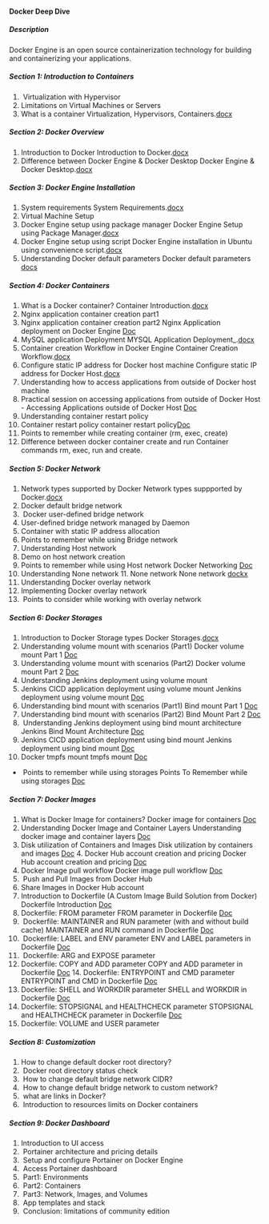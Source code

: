 #### Docker Deep Dive
#####  Description
Docker Engine is an open source containerization technology for building and containerizing your applications.
##### Section 1: Introduction to Containers
1.  Virtualization with Hypervisor
2. Limitations on Virtual Machines or Servers
3. What is a container
		Virtualization, Hypervisors, Containers.[docx](obsidian://open?vault=tutorialHell&file=Containers)
##### Section 2: Docker Overview
1. Introduction to Docker
		Introduction to Docker.[docx](obsidian://open?vault=tutorialHell&file=Containerization%2Fk8engineers%2Fofficial%2FDocker%20Overview)
2. Difference between Docker Engine & Docker Desktop
		Docker Engine & Docker Desktop.[docx](obsidian://open?vault=tutorialHell&file=Containerization%2Fk8engineers%2Fofficial%2FDifference%20between%20Docker%20Engine%20%26%20Docker%20Desktop)
##### Section 3: Docker Engine Installation
1. System requirements
		System Requirements.[docx](obsidian://open?vault=tutorialHell&file=Containerization%2Fk8engineers%2Fofficial%2FSystem%20requirements)
2. Virtual Machine Setup
3. Docker Engine setup using package manager
		Docker Engine Setup using Package Manager.[docx](obsidian://open?vault=tutorialHell&file=Docker%20Engine%20Setup%20using%20Package%20Manager)
4. Docker Engine setup using script
		Docker Engine installation in Ubuntu using convenience script.[docx](obsidian://open?vault=tutorialHell&file=Containerization%2Fk8engineers%2Fofficial%2FDocker%20Engine%20installation%20in%20Ubuntu%20using%20convenience%20script)
5. Understanding Docker default parameters
		Docker default parameters [docs](obsidian://open?vault=tutorialHell&file=Containerization%2Fk8engineers%2Fofficial%2FDocker%20default%20parameters)
##### Section 4: Docker Containers
1. What is a Docker container?
		Container Introduction.[docx](obsidian://open?vault=tutorialHell&file=Containerization%2Fk8engineers%2Fofficial%2FWhat%20is%20a%20Container)
2. Nginx application container creation part1
3. Nginx application container creation part2
		Nginx Application deployment on Docker Engine [Doc](obsidian://open?vault=tutorialHell&file=Containerization%2Fk8engineers%2Fofficial%2FWhat%20is%20Docker%20Container)
4. MySQL application Deployment
		MYSQL Application Deployment_.[docx](obsidian://open?vault=tutorialHell&file=Containerization%2Fk8engineers%2Fofficial%2FMYSQL%20APPLICATION%20DEPLOYMENT)
5. Container creation Workflow in Docker Engine
		Container Creation Workflow.[docx](obsidian://open?vault=tutorialHell&file=Containerization%2Fk8engineers%2Fofficial%2FDOCKER%20CONTAINER%20CREATION%20WORKFLOW)
6. Configure static IP address for Docker host machine
		Configure static IP address for Docker Host.[docx](obsidian://open?vault=tutorialHell&file=Containerization%2Fk8engineers%2Fofficial%2FConfigure%20Static%20IP%20address%20for%20Docker%20Host%20Machine)
7. Understanding how to access applications from outside of Docker host machine
8. Practical session on accessing applications from outside of Docker Host
		- Accessing Applications outside of Docker Host [Doc](obsidian://open?vault=tutorialHell&file=Containerization%2Fk8engineers%2Fofficial%2FContainer%20Restart%20Policy)
9. Understanding container restart policy
10. Container restart policy
		container restart policy[Doc](obsidian://open?vault=tutorialHell&file=Containerization%2Fk8engineers%2Fofficial%2FContainer%20Restart%20Policy)
11. Points to remember while creating container (rm, exec, create)
12. Difference between docker container create and run
		Container commands rm, exec, run and create.
##### Section 5: Docker Network
1. Network types supported by Docker
		Network types suppported by Docker.[docx]()
2. Docker default bridge network
3.  Docker user-defined bridge network  
4. User-defined bridge network managed by Daemon
5. Container with static IP address allocation  
6. Points to remember while using Bridge network
7. Understanding Host network
8. Demo on host network creation
9. Points to remember while using Host network
		Docker Networking [Doc]()
10. Understanding None network
11. None network
		None network [dockx]()
12. Understanding Docker overlay network
13. Implementing Docker overlay network
14.  Points to consider while working with overlay network
##### Section 6: Docker Storages
1. Introduction to Docker Storage types
		Docker Storages.[docx]()
2. Understanding volume mount with scenarios (Part1)
		Docker volume mount Part 1 [Doc]()
3. Understanding volume mount with scenarios (Part2)
		Docker volume mount Part 2 [Doc]()
4. Understanding Jenkins deployment using volume mount
5. Jenkins CICD application deployment using volume mount
		Jenkins deployment using volume mount [Doc]()
6. Understanding bind mount with scenarios (Part1)
		Bind mount Part 1 [Doc]()
7. Understanding bind mount with scenarios (Part2)
		Bind Mount Part 2 [Doc]()
8.  Understanding Jenkins deployment using bind mount architecture
		Jenkins Bind Mount Architecture [Doc]()
9. Jenkins CICD application deployment using bind mount
		Jenkins deployment using bind mount [Doc]()
10. Docker tmpfs mount
		tmpfs mount [Doc]()
-  Points to remember while using storages
		Points To Remember while using storages [Doc]()
##### Section 7: Docker Images
1. What is Docker Image for containers?
		Docker image for containers [Doc]()
2. Understanding Docker Image and Container Layers
		Understanding docker image and container layers [Doc]()
3. Disk utilization of Containers and Images
		Disk utilization by containers and images [Doc]()
4. Docker Hub account creation and pricing
		Docker Hub account creation and pricing [Doc]()
5. Docker Image pull workflow
		Docker image pull workflow [Doc]()
6.  Push and Pull Images from Docker Hub
7. Share Images in Docker Hub account
8. Introduction to Dockerfile (A Custom Image Build Solution from Docker)
		Dockerfile Introduction [Doc]()
9. Dockerfile: FROM parameter
		FROM parameter in Dockerfile [Doc]()
10.  Dockerfile: MAINTAINER and RUN parameter (with and without build cache)
		MAINTAINER and RUN command in Dockerfile [Doc]()
11.  Dockerfile: LABEL and ENV parameter
		ENV and LABEL parameters in Dockerfile [Doc]()
12.  Dockerfile: ARG and EXPOSE parameter
13. Dockerfile: COPY and ADD parameter
		COPY and ADD parameter in Dockerfile [Doc]()
14. Dockerfile: ENTRYPOINT and CMD parameter
		ENTRYPOINT and CMD in Dockerfile [Doc]()
15. Dockerfile: SHELL and WORKDIR parameter
		SHELL and WORKDIR in Dockerfile [Doc]()
16. Dockerfile: STOPSIGNAL and HEALTHCHECK parameter
		STOPSIGNAL and HEALTHCHECK parameter in Dockerfile [Doc]()
17. Dockerfile: VOLUME and USER parameter
##### Section 8: Customization
1. How to change default docker root directory?
2.  Docker root directory status check
3.  How to change default bridge network CIDR?
4.  How to change default bridge network to custom network?
5.  what are links in Docker?
6.  Introduction to resources limits on Docker containers
##### Section 9: Docker Dashboard
1. Introduction to UI access
2.  Portainer architecture and pricing details
3.  Setup and configure Portainer on Docker Engine
4.  Access Portainer dashboard
5.  Part1: Environments
6.  Part2: Containers
7.  Part3: Network, Images, and Volumes
8.  App templates and stack
9.  Conclusion: limitations of community edition
